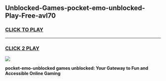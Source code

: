 
## Unblocked-Games-pocket-emo-unblocked-Play-Free-avl70
<h3>
<a href="https://premium76.site?title=pocket-emo-unblocked&ref=18A1">CLICK TO PLAY</a></h3>
<hr>

<h3>
<a href="https://premium76.site?title=pocket-emo-unblocked&ref=18A1">CLICK 2 PLAY</a>
  
</h3>

<a href="https://premium76.site?title=pocket-emo-unblocked&ref=18A1"><img src="https://clearcache.store/games.png"></a>


**pocket-emo-unblocked games unblocked: Your Gateway to Fun and Accessible Online Gaming**
